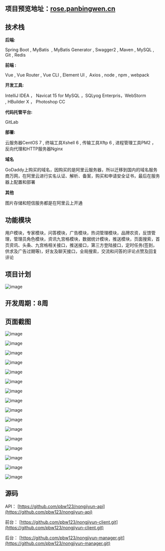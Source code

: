 ## 项目预览地址：[rose.panbingwen.cn](https://rose.panbingwen.cn)
## 技术栈
**后端:**

Spring Boot , MyBatis  , MyBatis Generator , Swagger2 , Maven , MySQL , Git , Redis

**前端 :**

Vue , Vue Router , Vue CLI , Element UI ,  Axios , node , npm , webpack 

**开发工具:**

IntelliJ IDEA ， Navicat 15 for MySQL ，SQLyog Enterpris，WebStorm , HBuilder X ， Photoshop CC

**代码托管平台:**

GitLab

**部署:** 

云服务器CentOS 7 , 终端工具Xshell 6 , 传输工具Xftp 6 , 进程管理工具PM2 ， 反向代理和HTTP服务器Nginx

**域名**

GoDaddy上购买的域名，因购买的是阿里云服务器，所以迁移到国内的域名服务商万网，在阿里云进行实名认证、解析、备案，购买和申请安全证书，最后在服务器上配置和部署

**其他**

图片存储和短信服务都是在阿里云上开通

## 功能模块


用户模块，专家模块，问答模块，广告模块，热词管理模块，品牌农资，反馈管理，管理员角色模块，资讯九宫格模块，数据统计模块，推送模块，页面搜索，首页资讯、头条、九宫格相关接口，推送接口，第三方登陆接口，定时任务(签到，供求及广告过期等)，好友及聊天接口，全局搜索，交流和问答的评论点赞及回复评论

## 项目计划

![image](https://user-gold-cdn.xitu.io/2020/6/3/17278ee982fee557?w=1080&h=2325&f=png&s=373819)

## 开发周期：8周

## 页面截图

![image](https://user-gold-cdn.xitu.io/2020/6/3/17278ee986797a71?w=1080&h=1924&f=jpeg&s=142751)

![image](https://user-gold-cdn.xitu.io/2020/6/3/17278ee9866dc6e4?w=1080&h=949&f=jpeg&s=64943)

![image](https://user-gold-cdn.xitu.io/2020/6/3/17278ee987aa45ee?w=1080&h=735&f=jpeg&s=53103)

![image](https://user-gold-cdn.xitu.io/2020/6/3/17278ee988ddcc4b?w=1080&h=1158&f=jpeg&s=60282)

![image](https://user-gold-cdn.xitu.io/2020/6/3/17278ee989ef9c73?w=1080&h=1343&f=jpeg&s=65714)

![image](https://user-gold-cdn.xitu.io/2020/6/3/17278ee9b113a79e?w=1080&h=695&f=jpeg&s=43767)

![image](https://user-gold-cdn.xitu.io/2020/6/3/17278ee9c576b513?w=1080&h=586&f=png&s=105848)

![image](https://user-gold-cdn.xitu.io/2020/6/3/17278ee9c61e65ec?w=1080&h=584&f=png&s=149010)

![image](https://user-gold-cdn.xitu.io/2020/6/3/17278ee9cadc5b3f?w=1080&h=584&f=png&s=140707)

![image](https://user-gold-cdn.xitu.io/2020/6/3/17278ee9cfd313c5?w=1080&h=584&f=png&s=154973)

![image](https://user-gold-cdn.xitu.io/2020/6/3/17278ee9d2f7345a?w=1080&h=584&f=png&s=169703)

![image](https://user-gold-cdn.xitu.io/2020/6/3/17278ee9fca01494?w=1080&h=584&f=png&s=243112)

![image](https://user-gold-cdn.xitu.io/2020/6/3/17278eea015768e6?w=1080&h=584&f=png&s=266526)

![image](https://user-gold-cdn.xitu.io/2020/6/3/17278ee9ffe997e1?w=1080&h=584&f=png&s=141431)

![image](https://user-gold-cdn.xitu.io/2020/6/3/17278eea08987ded?w=1080&h=584&f=png&s=98019)

![image](https://user-gold-cdn.xitu.io/2020/6/3/17278eea0976a991?w=1080&h=460&f=png&s=462155)

## 源码

API：
[https://github.com/pbw123/nongjiyun-api](https://github.com/pbw123/nongjiyun-api)

前台：
[https://github.com/pbw123/nongjiyun-client.git](https://github.com/pbw123/nongjiyun-client.git)

后台：
[https://github.com/pbw123/nongjiyun-manager.git](https://github.com/pbw123/nongjiyun-manager.git)

